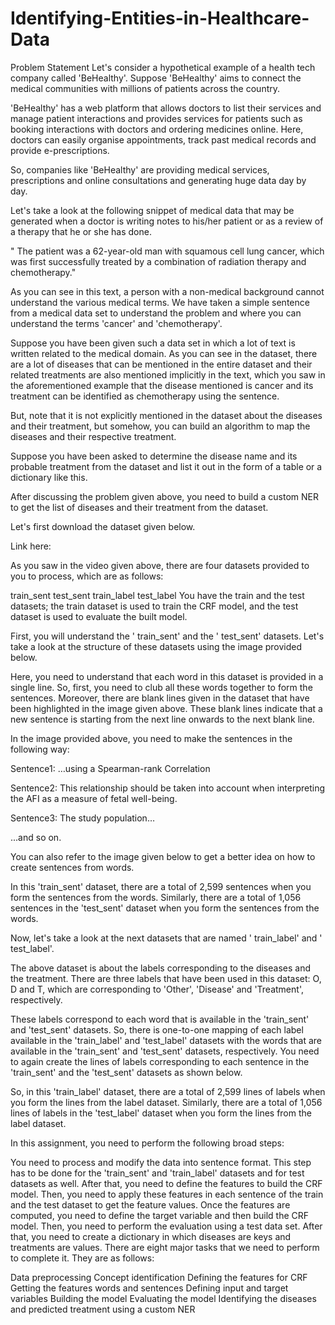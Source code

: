 # Identifying-Entities-in-Healthcare-Data

Problem Statement
Let's consider a hypothetical example of a health tech company called 'BeHealthy'. Suppose 'BeHealthy' aims to connect the medical communities with millions of patients across the country.

'BeHealthy' has a web platform that allows doctors to list their services and manage patient interactions and provides services for patients such as booking interactions with doctors and ordering medicines online. Here, doctors can easily organise appointments, track past medical records and provide e-prescriptions.

So, companies like 'BeHealthy' are providing medical services, prescriptions and online consultations and generating huge data day by day.

Let's take a look at the following snippet of medical data that may be generated when a doctor is writing notes to his/her patient or as a review of a therapy that he or she has done.

" The patient was a 62-year-old man with squamous cell lung cancer, which was first successfully treated by a combination of radiation therapy and chemotherapy."

As you can see in this text, a person with a non-medical background cannot understand the various medical terms. We have taken a simple sentence from a medical data set to understand the problem and where you can understand the terms 'cancer' and 'chemotherapy'.

Suppose you have been given such a data set in which a lot of text is written related to the medical domain. As you can see in the dataset, there are a lot of diseases that can be mentioned in the entire dataset and their related treatments are also mentioned implicitly in the text, which you saw in the aforementioned example that the disease mentioned is cancer and its treatment can be identified as chemotherapy using the sentence.

But, note that it is not explicitly mentioned in the dataset about the diseases and their treatment, but somehow, you can build an algorithm to map the diseases and their respective treatment.

Suppose you have been asked to determine the disease name and its probable treatment from the dataset and list it out in the form of a table or a dictionary like this.

After discussing the problem given above, you need to build a custom NER to get the list of diseases and their treatment from the dataset.

Let's first download the dataset given below.

Link here:

As you saw in the video given above, there are four datasets provided to you to process, which are as follows:

train_sent
test_sent
train_label
test_label
You have the train and the test datasets; the train dataset is used to train the CRF model, and the test dataset is used to evaluate the built model.

First, you will understand the ' train_sent' and the ' test_sent' datasets. Let's take a look at the structure of these datasets using the image provided below.

Here, you need to understand that each word in this dataset is provided in a single line. So, first, you need to club all these words together to form the sentences. Moreover, there are blank lines given in the dataset that have been highlighted in the image given above. These blank lines indicate that a new sentence is starting from the next line onwards to the next blank line.

In the image provided above, you need to make the sentences in the following way:

Sentence1: …using a Spearman-rank Correlation

Sentence2: This relationship should be taken into account when interpreting the AFI as a measure of fetal well-being.

Sentence3: The study population…

...and so on.

You can also refer to the image given below to get a better idea on how to create sentences from words.

In this 'train_sent' dataset, there are a total of 2,599 sentences when you form the sentences from the words. Similarly, there are a total of 1,056 sentences in the 'test_sent' dataset when you form the sentences from the words.

Now, let's take a look at the next datasets that are named ' train_label' and ' test_label'.

The above dataset is about the labels corresponding to the diseases and the treatment. There are three labels that have been used in this dataset: O, D and T, which are corresponding to 'Other', 'Disease' and 'Treatment', respectively.

These labels correspond to each word that is available in the 'train_sent' and 'test_sent' datasets. So, there is one-to-one mapping of each label available in the 'train_label' and 'test_label' datasets with the words that are available in the 'train_sent' and 'test_sent' datasets, respectively. You need to again create the lines of labels corresponding to each sentence in the 'train_sent' and the 'test_sent' datasets as shown below.

So, in this 'train_label' dataset, there are a total of 2,599 lines of labels when you form the lines from the label dataset. Similarly, there are a total of 1,056 lines of labels in the 'test_label' dataset when you form the lines from the label dataset.

In this assignment, you need to perform the following broad steps:

You need to process and modify the data into sentence format. This step has to be done for the 'train_sent' and 'train_label' datasets and for test datasets as well.
After that, you need to define the features to build the CRF model.
Then, you need to apply these features in each sentence of the train and the test dataset to get the feature values.
Once the features are computed, you need to define the target variable and then build the CRF model.
Then, you need to perform the evaluation using a test data set.
After that, you need to create a dictionary in which diseases are keys and treatments are values.
There are eight major tasks that we need to perform to complete it. They are as follows:

Data preprocessing
Concept identification
Defining the features for CRF
Getting the features words and sentences
Defining input and target variables
Building the model
Evaluating the model
Identifying the diseases and predicted treatment using a custom NER
